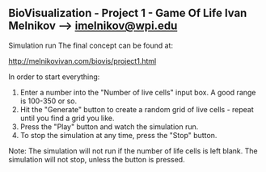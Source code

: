 BioVisualization - Project 1 - Game Of Life
Ivan Melnikov --> imelnikov@wpi.edu
-------------------------------------------
Simulation run
The final concept can be found at:

http://melnikovivan.com/biovis/project1.html

In order to start everything:

1) Enter a number into the "Number of live cells" input box. A good range is 100-350 or so.
2) Hit the "Generate" button to create a random grid of live cells - repeat until you find a grid you like.
3) Press the "Play" button and watch the simulation run.
4) To stop the simulation at any time, press the "Stop" button.

Note: The simulation will not run if the number of life cells is left blank. The simulation will not stop, unless the button is pressed.